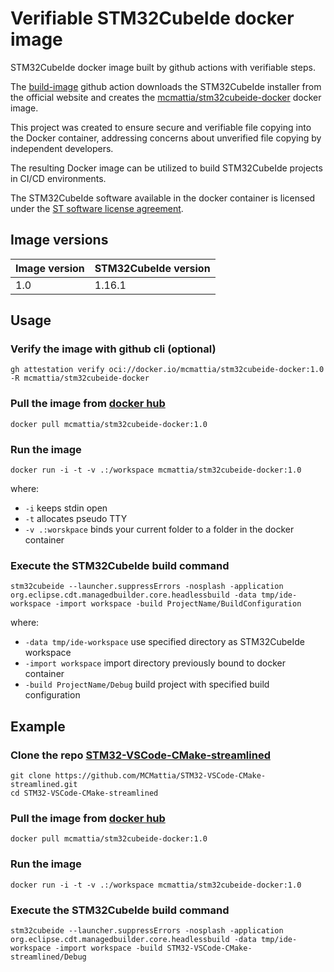 # Verifiable STM32CubeIde docker image

STM32CubeIde docker image built by github actions with verifiable steps.

The [build-image](https://github.com/MCMattia/stm32cubeide-docker/actions/workflows/build-image.yml) github action downloads the STM32CubeIde installer from the official website and creates the [mcmattia/stm32cubeide-docker](https://hub.docker.com/r/mcmattia/stm32cubeide-docker) docker image.

This project was created to ensure secure and verifiable file copying into the Docker container, addressing concerns about unverified file copying by independent developers.

The resulting Docker image can be utilized to build STM32CubeIde projects in CI/CD environments.

The STM32CubeIde software available in the docker container is licensed under the [ST software license agreement](https://st.com/resource/en/license/SLA0047_TrueSTUDIO.pdf).

## Image versions

| Image version | STM32CubeIde version |
| ------------- | -------------------- |
| 1.0           | 1.16.1               |

## Usage

### Verify the image with github cli (optional)

```
gh attestation verify oci://docker.io/mcmattia/stm32cubeide-docker:1.0 -R mcmattia/stm32cubeide-docker
```

### Pull the image from [docker hub](https://hub.docker.com/r/mcmattia/stm32cubeide-docker)

```
docker pull mcmattia/stm32cubeide-docker:1.0
```

### Run the image

```
docker run -i -t -v .:/workspace mcmattia/stm32cubeide-docker:1.0
```

where:

- `-i` keeps stdin open
- `-t` allocates pseudo TTY
- `-v .:worskpace` binds your current folder to a folder in the docker container

### Execute the STM32CubeIde build command

```
stm32cubeide --launcher.suppressErrors -nosplash -application org.eclipse.cdt.managedbuilder.core.headlessbuild -data tmp/ide-workspace -import workspace -build ProjectName/BuildConfiguration
```

where:

- `-data tmp/ide-workspace` use specified directory as STM32CubeIde workspace
- `-import workspace` import directory previously bound to docker container
- `-build ProjectName/Debug` build project with specified build configuration

## Example

### Clone the repo [STM32-VSCode-CMake-streamlined](https://github.com/MCMattia/STM32-VSCode-CMake-streamlined)

```
git clone https://github.com/MCMattia/STM32-VSCode-CMake-streamlined.git
cd STM32-VSCode-CMake-streamlined
```

### Pull the image from [docker hub](https://hub.docker.com/r/mcmattia/stm32cubeide-docker)

```
docker pull mcmattia/stm32cubeide-docker:1.0
```

### Run the image

```
docker run -i -t -v .:/workspace mcmattia/stm32cubeide-docker:1.0
```

### Execute the STM32CubeIde build command

```
stm32cubeide --launcher.suppressErrors -nosplash -application org.eclipse.cdt.managedbuilder.core.headlessbuild -data tmp/ide-workspace -import workspace -build STM32-VSCode-CMake-streamlined/Debug
```

